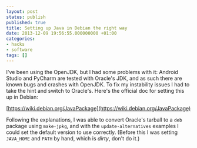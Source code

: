 ```yaml
---
layout: post
status: publish
published: true
title: Setting up Java in Debian the right way
date: 2013-12-09 19:56:55.000000000 +01:00
categories:
- hacks
- software
tags: []
---
```

I've been using the OpenJDK, but I had some problems with it: Android Studio and PyCharm are tested with Oracle's JDK, and as such there are known bugs and crashes with OpenJDK. To fix my instability issues I had to take the hint and switch to Oracle's. Here's the official doc for setting this up in Debian:

[https://wiki.debian.org/JavaPackage](https://wiki.debian.org/JavaPackage)

Following the explanations, I was able to convert Oracle's tarball to a `deb` package using `make-jpkg`, and with the `update-alternatives` examples I could set the default version to use correctly. (Before this I was setting `JAVA_HOME` and `PATH` by hand, which is *dirty*, don't do it.)
